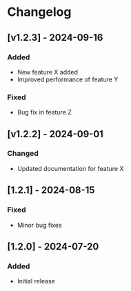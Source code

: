 # Changelog

## [v1.2.3] - 2024-09-16
### Added
- New feature X added
- Improved performance of feature Y

### Fixed
- Bug fix in feature Z

## [v1.2.2] - 2024-09-01
### Changed
- Updated documentation for feature X

## [1.2.1] - 2024-08-15
### Fixed
- Minor bug fixes

## [1.2.0] - 2024-07-20
### Added
- Initial release
